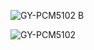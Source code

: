 



![GY-PCM5102 B](https://github.com/Gustavomurta/tinyGo_my_experiments/assets/4587366/9eeea040-b972-41d1-a831-b1028af0867a)



![GY-PCM5102](https://github.com/Gustavomurta/tinyGo_my_experiments/assets/4587366/2534c0ef-8955-47d4-ada6-6e9c747666cf)
